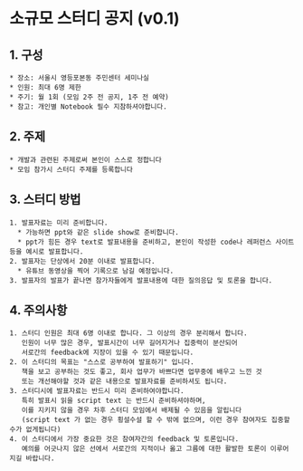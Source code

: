 # 소규모 스터디 공지 (v0.1)
## 1. 구성
    * 장소: 서울시 영등포본동 주민센터 세미나실
    * 인원: 최대 6명 제한
    * 주기: 월 1회 (모임 2주 전 공지, 1주 전 예약)
    * 참고: 개인별 Notebook 필수 지참하셔야합니다.

## 2. 주제
    * 개발과 관련된 주제로써 본인이 스스로 정합니다
    * 모임 참가시 스터디 주제를 등록합니다

## 3. 스터디 방법
    1. 발표자료는 미리 준비합니다.
      * 가능하면 ppt와 같은 slide show로 준비합니다.
      * ppt가 힘든 경우 text로 발표내용을 준비하고, 본인이 작성한 code나 레퍼런스 사이트 등을 예시로 발표합니다.
    2. 발표자는 단상에서 20분 이내로 발표합니다.
      * 유튜브 동영상을 찍어 기록으로 남길 예정입니다.
    3. 발표자의 발표가 끝나면 참가자들에게 발표내용에 대한 질의응답 및 토론을 합니다.

## 4. 주의사항
    1. 스터디 인원은 최대 6명 이내로 합니다. 그 이상의 경우 분리해서 합니다.
       인원이 너무 많은 경우, 발표시간이 너무 길어지거나 집중력이 분산되어
       서로간의 feedback에 지장이 있을 수 있기 때문입니다.
    2. 이 스터디의 목표는 "스스로 공부하여 발표하기" 입니다.
       책을 보고 공부하는 것도 좋고, 회사 업무가 바쁘다면 업무중에 배우고 느낀 것
       또는 개선해야할 것과 같은 내용으로 발표자료를 준비하셔도 됩니다.
    3. 스터디시에 발표자료는 반드시 미리 준비하여야합니다.
       특히 발표시 읽을 script text 는 반드시 준비하셔야하며,
       이를 지키지 않을 경우 차후 스터디 모임에서 배제될 수 있음을 알립니다
       (script text 가 없는 경우 횡설수설 할 수 밖에 없으며, 이런 경우 참여자도 집중할 수가 없게됩니다)
    4. 이 스터디에서 가장 중요한 것은 참여자간의 feedback 및 토론입니다.
       예의를 어긋나지 않은 선에서 서로간의 지적이나 옳고 그름에 대한 활발한 토론이 이루어지길 바랍니다. 
